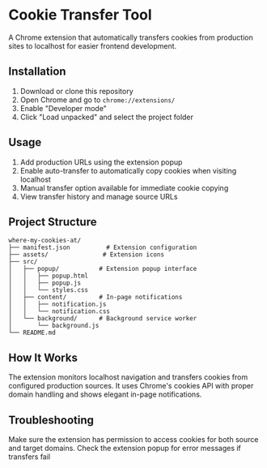 # Cookie Transfer Tool

A Chrome extension that automatically transfers cookies from production sites to localhost for easier frontend development.

## Installation

1. Download or clone this repository
2. Open Chrome and go to `chrome://extensions/`
3. Enable "Developer mode"
4. Click "Load unpacked" and select the project folder

## Usage

1. Add production URLs using the extension popup
2. Enable auto-transfer to automatically copy cookies when visiting localhost
3. Manual transfer option available for immediate cookie copying
4. View transfer history and manage source URLs

## Project Structure

```
where-my-cookies-at/
├── manifest.json          # Extension configuration
├── assets/               # Extension icons
├── src/
│   ├── popup/           # Extension popup interface
│   │   ├── popup.html   
│   │   ├── popup.js     
│   │   └── styles.css   
│   ├── content/         # In-page notifications
│   │   ├── notification.js
│   │   └── notification.css
│   └── background/      # Background service worker
│       └── background.js
└── README.md
```

## How It Works

The extension monitors localhost navigation and transfers cookies from configured production sources. It uses Chrome's cookies API with proper domain handling and shows elegant in-page notifications.

## Troubleshooting

Make sure the extension has permission to access cookies for both source and target domains. Check the extension popup for error messages if transfers fail 